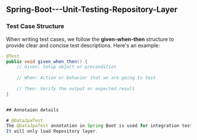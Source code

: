 ## Spring-Boot---Unit-Testing-Repository-Layer

### Test Case Structure

When writing test cases, we follow the <b>given-when-then </b> structure to provide clear and concise test descriptions. Here's an example:

```java
@Test
public void given_when_then() {
    // Given: Setup object or precondition
    
    // When: Action or behavior that we are going to test
    
    // Then: Verify the output or expected result
}


## Annotaion details

# @DataJpaTest
The @DataJpaTest annotation in Spring Boot is used for integration testing of JPA repositories. It provides a convenient way to test the persistence layer of your application by automatically configuring an in-memory database, creating a TestEntityManager, and setting up a transactional test environment.
It will only load Repository layer.



